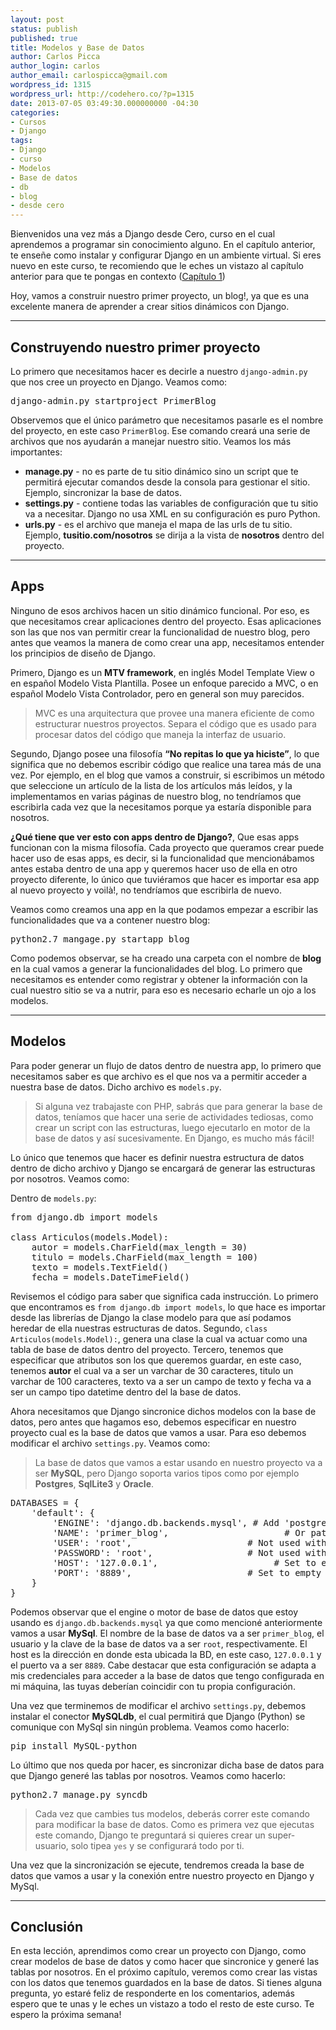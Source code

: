 ```yaml
---
layout: post
status: publish
published: true
title: Modelos y Base de Datos
author: Carlos Picca
author_login: carlos
author_email: carlospicca@gmail.com
wordpress_id: 1315
wordpress_url: http://codehero.co/?p=1315
date: 2013-07-05 03:49:30.000000000 -04:30
categories:
- Cursos
- Django
tags:
- Django
- curso
- Modelos
- Base de datos
- db
- blog
- desde cero
---
```

<p>Bienvenidos una vez más a Django desde Cero, curso en el cual aprendemos a programar sin conocimiento alguno. En el capítulo anterior, te enseñe como instalar y configurar Django en un ambiente virtual. Si eres nuevo en este curso, te recomiendo que le eches un vistazo al capítulo anterior para que te pongas en contexto (<a href="http://codehero.co/django-desde-cero-instalacion-y-herramientas/">Capítulo 1</a>)</p>

<p>Hoy, vamos a construir nuestro primer proyecto, un blog!, ya que es una excelente manera de aprender a crear sitios dinámicos con Django.</p>

<hr />

<h2>Construyendo nuestro primer proyecto</h2>

<p>Lo primero que necesitamos hacer es decirle a nuestro <code>django-admin.py</code> que nos cree un proyecto en Django. Veamos como:</p>

<pre>django-admin.py startproject PrimerBlog
</pre>

<p>Observemos que el único parámetro que necesitamos pasarle es el nombre del proyecto, en este caso <code>PrimerBlog</code>. Ese comando creará una serie de archivos que nos ayudarán a manejar nuestro sitio. Veamos los más importantes:</p>

<ul>
<li><strong>manage.py</strong> - no es parte de tu sitio dinámico sino un script que te permitirá ejecutar comandos desde la consola para gestionar el sitio. Ejemplo, sincronizar la base de datos.</li>
<li><strong>settings.py</strong> - contiene todas las variables de configuración que tu sitio va a necesitar. Django no usa XML en su configuración es puro Python.</li>
<li><strong>urls.py</strong> - es el archivo que maneja el mapa de las urls de tu sitio. Ejemplo, <strong>tusitio.com/nosotros</strong> se dirija a la vista de <strong>nosotros</strong> dentro del proyecto.</li>
</ul>

<hr />

<h2>Apps</h2>

<p>Ninguno de esos archivos hacen un sitio dinámico funcional. Por eso, es que necesitamos crear aplicaciones dentro del proyecto. Esas aplicaciones son las que nos van permitir crear la funcionalidad de nuestro blog, pero antes que veamos la manera de como crear una app, necesitamos entender los principios de diseño de Django.</p>

<p>Primero, Django es un <strong>MTV framework</strong>, en inglés Model Template View o en español Modelo Vista Plantilla. Posee un enfoque parecido a MVC, o en español Modelo Vista Controlador, pero en general son muy parecidos.</p>

<blockquote>
  <p>MVC es una arquitectura que provee una manera eficiente de como estructurar nuestros proyectos. Separa el código que es usado para procesar datos del código que maneja la interfaz de usuario.</p>
</blockquote>

<p>Segundo, Django posee una filosofía <strong>“No repitas lo que ya hiciste”</strong>, lo que significa que no debemos escribir código que realice una tarea más de una vez. Por ejemplo, en el blog que vamos a construir, si escribimos un método que seleccione un artículo de la lista de los artículos más leídos, y la implementamos en varias páginas de nuestro blog, no tendríamos que escribirla cada vez que la necesitamos porque ya estaría disponible para nosotros.</p>

<p><strong>¿Qué tiene que ver esto con apps dentro de Django?</strong>, Que esas apps funcionan con la misma filosofía. Cada proyecto que queramos crear puede hacer uso de esas apps, es decir, si la funcionalidad que mencionábamos antes estaba dentro de una app y queremos hacer uso de ella en otro proyecto diferente, lo único que tuviéramos que hacer es importar esa app al nuevo proyecto y voilà!, no tendríamos que escribirla de nuevo.</p>

<p>Veamos como creamos una app en la que podamos empezar a escribir las funcionalidades que va a contener nuestro blog:</p>

<pre>python2.7 mangage.py startapp blog
</pre>

<p>Como podemos observar, se ha creado una carpeta con el nombre de <strong>blog</strong> en la cual vamos a generar la funcionalidades del blog. Lo primero que necesitamos es entender como registrar y obtener la información con la cual nuestro sitio se va a nutrir, para eso es necesario echarle un ojo a los modelos.</p>

<hr />

<h2>Modelos</h2>

<p>Para poder generar un flujo de datos dentro de nuestra app, lo primero que necesitamos saber es que archivo es el que nos va a permitir acceder a nuestra base de datos. Dicho archivo es <code>models.py</code>.</p>

<blockquote>
  <p>Si alguna vez trabajaste con PHP, sabrás que para generar la base de datos, teníamos que hacer una serie de actividades tediosas, como crear un script con las estructuras, luego ejecutarlo en motor de la base de datos y así sucesivamente. En Django, es mucho más fácil!</p>
</blockquote>

<p>Lo único que tenemos que hacer es definir nuestra estructura de datos dentro de dicho archivo y Django se encargará de generar las estructuras por nosotros. Veamos como:</p>

<p>Dentro de <code>models.py</code>:</p>

<pre>from django.db import models
 
class Articulos(models.Model):
    autor = models.CharField(max_length = 30)
    titulo = models.CharField(max_length = 100)
    texto = models.TextField()
    fecha = models.DateTimeField()
</pre>

<p>Revisemos el código para saber que significa cada instrucción. Lo primero que encontramos es <code>from django.db import models</code>, lo que hace es importar desde las librerías de Django la clase modelo para que así podamos heredar de ella nuestras estructuras de datos. Segundo, <code>class Articulos(models.Model):</code>, genera una clase la cual va actuar como una tabla de base de datos dentro del proyecto. Tercero, tenemos que especificar que atributos son los que queremos guardar, en este caso, tenemos <strong>autor</strong> el cual va a ser un varchar de 30 caracteres, titulo un varchar de 100 caracteres, texto va a ser un campo de texto y fecha va a ser un campo tipo datetime dentro del la base de datos.</p>

<p>Ahora necesitamos que Django sincronice dichos modelos con la base de datos, pero antes que hagamos eso, debemos especificar en nuestro proyecto cual es la base de datos que vamos a usar. Para eso debemos modificar el archivo <code>settings.py</code>. Veamos como:</p>

<blockquote>
  <p>La base de datos que vamos a estar usando en nuestro proyecto va a ser <strong>MySQL</strong>, pero Django soporta varios tipos como por ejemplo <strong>Postgres</strong>, <strong>SqlLite3</strong> y <strong>Oracle</strong>.</p>
</blockquote>

<pre>DATABASES = {
    'default': {
        'ENGINE': 'django.db.backends.mysql', # Add 'postgresql_psycopg2', 'postgresql', 'mysql', 'sqlite3' or 'oracle'.
        'NAME': 'primer_blog',                      # Or path to database file if using sqlite3.
        'USER': 'root',                      # Not used with sqlite3.
        'PASSWORD': 'root',                  # Not used with sqlite3.
        'HOST': '127.0.0.1',                      # Set to empty string for localhost. Not used with sqlite3.
        'PORT': '8889',                      # Set to empty string for default. Not used with sqlite3.
    }
}
</pre>

<p>Podemos observar que el engine o motor de base de datos que estoy usando es <code>django.db.backends.mysql</code> ya que como mencioné anteriormente vamos a usar <strong>MySql</strong>. El nombre de la base de datos va a ser <code>primer_blog</code>, el usuario y la clave de la base de datos va a ser <code>root</code>, respectivamente. El host es la dirección en donde esta ubicada la BD, en este caso, <code>127.0.0.1</code> y el puerto va a ser <code>8889</code>. Cabe destacar que esta configuración se adapta a mis credenciales para acceder a la base de datos que tengo configurada en mi máquina, las tuyas deberían coincidir con tu propia configuración.</p>

<p>Una vez que terminemos de modificar el archivo <code>settings.py</code>, debemos instalar el conector <strong>MySQLdb</strong>, el cual permitirá que Django (Python) se comunique con MySql sin ningún problema. Veamos como hacerlo:</p>

<pre>pip install MySQL-python
</pre>

<p>Lo último que nos queda por hacer, es sincronizar dicha base de datos para que Django generé las tablas por nosotros. Veamos como hacerlo:</p>

<pre>python2.7 manage.py syncdb
</pre>

<blockquote>
  <p>Cada vez que cambies tus modelos, deberás correr este comando para modificar la base de datos. Como es primera vez que ejecutas este comando, Django te preguntará si quieres crear un super-usuario, solo tipea <code>yes</code> y se configurará todo por ti.</p>
</blockquote>

<p>Una vez que la sincronización se ejecute, tendremos creada la base de datos que vamos a usar y la conexión entre nuestro proyecto en Django y MySql.</p>

<hr />

<h2>Conclusión</h2>

<p>En esta lección, aprendimos como crear un proyecto con Django, como crear modelos de base de datos y como hacer que sincronice y generé las tablas por nosotros. En el próximo capítulo, veremos como crear las vistas con los datos que tenemos guardados en la base de datos. Si tienes alguna pregunta, yo estaré feliz de responderte en los comentarios, además espero que te unas y le eches un vistazo a todo el resto de este curso. Te espero la próxima semana!</p>

